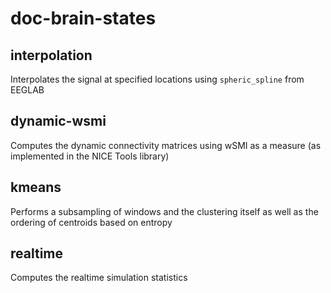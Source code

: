 # doc-brain-states

## interpolation
Interpolates the signal at specified locations using `spheric_spline` from EEGLAB

## dynamic-wsmi
Computes the dynamic connectivity matrices using wSMI as a measure (as implemented in the NICE Tools library)

## kmeans
Performs a subsampling of windows and the clustering itself as well as the ordering of centroids based on entropy

## realtime
Computes the realtime simulation statistics
